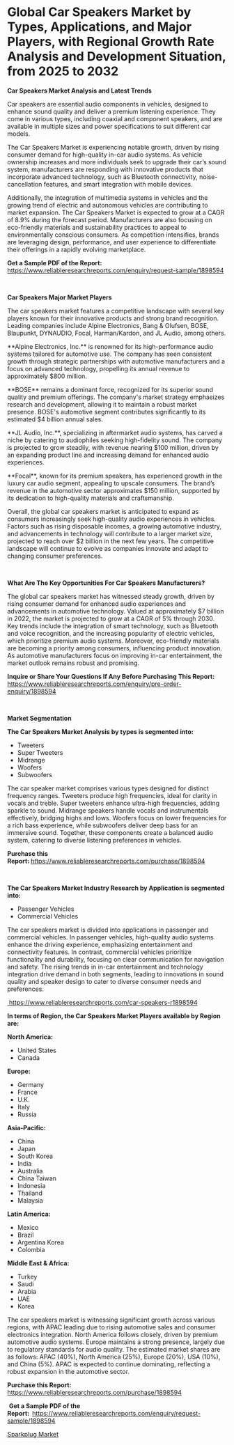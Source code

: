 <p><h1>Global Car Speakers Market by Types, Applications, and Major Players, with Regional Growth Rate Analysis and Development Situation, from 2025 to 2032</h1></p><p><strong>Car Speakers Market Analysis and Latest Trends</strong></p>
<p><p>Car speakers are essential audio components in vehicles, designed to enhance sound quality and deliver a premium listening experience. They come in various types, including coaxial and component speakers, and are available in multiple sizes and power specifications to suit different car models.</p><p>The Car Speakers Market is experiencing notable growth, driven by rising consumer demand for high-quality in-car audio systems. As vehicle ownership increases and more individuals seek to upgrade their car’s sound system, manufacturers are responding with innovative products that incorporate advanced technology, such as Bluetooth connectivity, noise-cancellation features, and smart integration with mobile devices. </p><p>Additionally, the integration of multimedia systems in vehicles and the growing trend of electric and autonomous vehicles are contributing to market expansion. The Car Speakers Market is expected to grow at a CAGR of 8.9% during the forecast period. Manufacturers are also focusing on eco-friendly materials and sustainability practices to appeal to environmentally conscious consumers. As competition intensifies, brands are leveraging design, performance, and user experience to differentiate their offerings in a rapidly evolving marketplace.</p></p>
<p><strong>Get a Sample PDF of the Report:&nbsp;</strong> <a href="https://www.reliableresearchreports.com/enquiry/request-sample/1898594?utm_campaign=2216&utm_medium=2&utm_source=Github&utm_content=ia&utm_term=30032025&utm_id=car-speakers">https://www.reliableresearchreports.com/enquiry/request-sample/1898594</a></p>
<p>&nbsp;</p>
<p><strong>Car Speakers Major Market Players</strong></p>
<p><p>The car speakers market features a competitive landscape with several key players known for their innovative products and strong brand recognition. Leading companies include Alpine Electronics, Bang & Olufsen, BOSE, Blaupunkt, DYNAUDIO, Focal, Harman/Kardon, and JL Audio, among others. </p><p>**Alpine Electronics, Inc.** is renowned for its high-performance audio systems tailored for automotive use. The company has seen consistent growth through strategic partnerships with automotive manufacturers and a focus on advanced technology, propelling its annual revenue to approximately $800 million.</p><p>**BOSE** remains a dominant force, recognized for its superior sound quality and premium offerings. The company's market strategy emphasizes research and development, allowing it to maintain a robust market presence. BOSE's automotive segment contributes significantly to its estimated $4 billion annual sales.</p><p>**JL Audio, Inc.**, specializing in aftermarket audio systems, has carved a niche by catering to audiophiles seeking high-fidelity sound. The company is projected to grow steadily, with revenue nearing $100 million, driven by an expanding product line and increasing demand for enhanced audio experiences.</p><p>**Focal**, known for its premium speakers, has experienced growth in the luxury car audio segment, appealing to upscale consumers. The brand’s revenue in the automotive sector approximates $150 million, supported by its dedication to high-quality materials and craftsmanship.</p><p>Overall, the global car speakers market is anticipated to expand as consumers increasingly seek high-quality audio experiences in vehicles. Factors such as rising disposable incomes, a growing automotive industry, and advancements in technology will contribute to a larger market size, projected to reach over $2 billion in the next few years. The competitive landscape will continue to evolve as companies innovate and adapt to changing consumer preferences.</p></p>
<p>&nbsp;</p>
<p><strong>What Are The Key Opportunities For Car Speakers Manufacturers?</strong></p>
<p><p>The global car speakers market has witnessed steady growth, driven by rising consumer demand for enhanced audio experiences and advancements in automotive technology. Valued at approximately $7 billion in 2022, the market is projected to grow at a CAGR of 5% through 2030. Key trends include the integration of smart technology, such as Bluetooth and voice recognition, and the increasing popularity of electric vehicles, which prioritize premium audio systems. Moreover, eco-friendly materials are becoming a priority among consumers, influencing product innovation. As automotive manufacturers focus on improving in-car entertainment, the market outlook remains robust and promising.</p></p>
<p><strong>Inquire or Share Your Questions If Any Before Purchasing This Report:</strong> <a href="https://www.reliableresearchreports.com/enquiry/pre-order-enquiry/1898594?utm_campaign=2216&utm_medium=2&utm_source=Github&utm_content=ia&utm_term=30032025&utm_id=car-speakers">https://www.reliableresearchreports.com/enquiry/pre-order-enquiry/1898594</a></p>
<p>&nbsp;</p>
<p><strong>Market Segmentation</strong></p>
<p><strong>The Car Speakers Market Analysis by types is segmented into:</strong></p>
<p><ul><li>Tweeters</li><li>Super Tweeters</li><li>Midrange</li><li>Woofers</li><li>Subwoofers</li></ul></p>
<p><p>The car speaker market comprises various types designed for distinct frequency ranges. Tweeters produce high frequencies, ideal for clarity in vocals and treble. Super tweeters enhance ultra-high frequencies, adding sparkle to sound. Midrange speakers handle vocals and instrumentals effectively, bridging highs and lows. Woofers focus on lower frequencies for a rich bass experience, while subwoofers deliver deep bass for an immersive sound. Together, these components create a balanced audio system, catering to diverse listening preferences in vehicles.</p></p>
<p><strong>Purchase this Report:&nbsp;</strong><a href="https://www.reliableresearchreports.com/purchase/1898594?utm_campaign=2216&utm_medium=2&utm_source=Github&utm_content=ia&utm_term=30032025&utm_id=car-speakers">https://www.reliableresearchreports.com/purchase/1898594</a></p>
<p>&nbsp;</p>
<p><strong>The Car Speakers Market Industry Research by Application is segmented into:</strong></p>
<p><ul><li>Passenger Vehicles</li><li>Commercial Vehicles</li></ul></p>
<p><p>The car speakers market is divided into applications in passenger and commercial vehicles. In passenger vehicles, high-quality audio systems enhance the driving experience, emphasizing entertainment and connectivity features. In contrast, commercial vehicles prioritize functionality and durability, focusing on clear communication for navigation and safety. The rising trends in in-car entertainment and technology integration drive demand in both segments, leading to innovations in sound quality and speaker design to cater to diverse consumer needs and preferences.</p></p>
<p><a href="https://www.reliableresearchreports.com/car-speakers-r1898594?utm_campaign=2216&utm_medium=2&utm_source=Github&utm_content=ia&utm_term=30032025&utm_id=car-speakers">&nbsp;https://www.reliableresearchreports.com/car-speakers-r1898594</a></p>
<p><strong>In terms of Region, the Car Speakers Market Players available by Region are:</strong></p>
<p>
    <p> <strong> North America: </strong>
        <ul>
            <li>United States</li>
            <li>Canada</li>
        </ul>
        </p> 
    <p> <strong> Europe: </strong>
        <ul>
            <li>Germany</li>
            <li>France</li>
            <li>U.K.</li>
            <li>Italy</li>
            <li>Russia</li>
        </ul>
        </p> 
    <p> <strong> Asia-Pacific: </strong>
        <ul>
            <li>China</li>
            <li>Japan</li>
            <li>South Korea</li>
            <li>India</li>
            <li>Australia</li>
            <li>China Taiwan</li>
            <li>Indonesia</li>
            <li>Thailand</li>
            <li>Malaysia</li>
        </ul>
        </p> 
    <p> <strong> Latin America: </strong>
        <ul>
            <li>Mexico</li>
            <li>Brazil</li>
            <li>Argentina Korea</li>
            <li>Colombia</li>
        </ul>
        </p> 
    <p> <strong> Middle East & Africa: </strong>
        <ul>
            <li>Turkey</li>
            <li>Saudi</li>
            <li>Arabia</li>
            <li>UAE</li>
            <li>Korea</li>
        </ul>
    </p>
    </p>
<p><p>The car speakers market is witnessing significant growth across various regions, with APAC leading due to rising automotive sales and consumer electronics integration. North America follows closely, driven by premium automotive audio systems. Europe maintains a strong presence, largely due to regulatory standards for audio quality. The estimated market shares are as follows: APAC (40%), North America (25%), Europe (20%), USA (10%), and China (5%). APAC is expected to continue dominating, reflecting a robust expansion in the automotive sector.</p></p>
<p><strong>Purchase this Report: </strong><a href="https://www.reliableresearchreports.com/purchase/1898594?utm_campaign=2216&utm_medium=2&utm_source=Github&utm_content=ia&utm_term=30032025&utm_id=car-speakers">https://www.reliableresearchreports.com/purchase/1898594</a></p>
<p>&nbsp;<strong>Get a Sample PDF of the Report:&nbsp;&nbsp;</strong><a href="https://www.reliableresearchreports.com/enquiry/request-sample/1898594?utm_campaign=2216&utm_medium=2&utm_source=Github&utm_content=ia&utm_term=30032025&utm_id=car-speakers">https://www.reliableresearchreports.com/enquiry/request-sample/1898594</a></p>
<p><strong></strong></p>
<p><p><a href="https://github.com/JubayerMia832/Market-Research-Report-List-2/blob/main/sparkplug-market.md?utm_campaign=2216&utm_medium=2&utm_source=Github&utm_content=ia&utm_term=30032025&utm_id=car-speakers">Sparkplug Market</a></p></p>